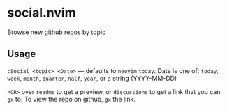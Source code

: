 # social.nvim

Browse new github repos by topic

## Usage
`:Social <topic> <Date>` — defaults to `neovim` `today`. Date is one of: `today`, `week`, `month`, `quarter`, `half`, `year`, or a string (YYYY-MM-DD)

`<CR>` over `readme` to get a preview, or `discussions` to get a link that you can `gx` to. To view the repo on github, `gx` the link.

